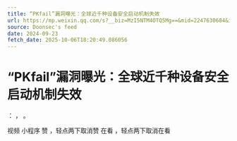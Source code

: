 ```yaml
---
title: “PKfail”漏洞曝光：全球近千种设备安全启动机制失效
url: https://mp.weixin.qq.com/s?__biz=MzI5NTM4OTQ5Mg==&mid=2247630684&idx=3&sn=1a2ce93b4bef5e52ca10194680f36bab
source: Doonsec's feed
date: 2024-09-23
fetch_date: 2025-10-06T18:20:49.086056
---
```


# “PKfail”漏洞曝光：全球近千种设备安全启动机制失效

：
，
。

视频
小程序
赞
，轻点两下取消赞
在看
，轻点两下取消在看